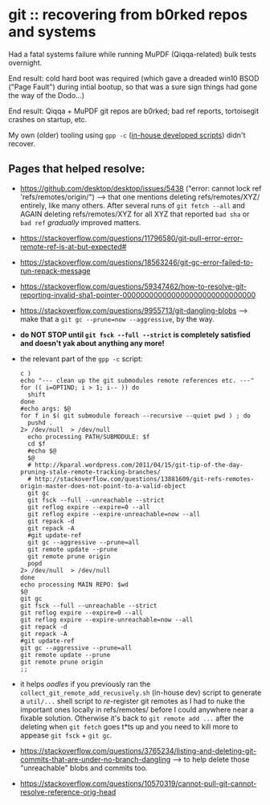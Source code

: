 # git :: recovering from b0rked repos and systems

Had a fatal systems failure while running MuPDF (Qiqqa-related) bulk tests overnight.

End result: cold hard boot was required (which gave a dreaded win10 BSOD ("Page Fault") during intial bootup, so that was a sure sign things had gone the way of the Dodo...)

End result: Qiqqa + MuPDF git repos are b0rked; bad ref reports, tortoisegit crashes on startup, etc.

My own (older) tooling using `gpp -c` ([in-house developed scripts](https://github.com/GerHobbelt/developer-utility-commands)) didn't recover.

## Pages that helped resolve:

- https://github.com/desktop/desktop/issues/5438 ("error: cannot lock ref 'refs/remotes/origin/") --> that one mentions deleting refs/remotes/XYZ/ entirely, like many others. After several runs of `git fetch --all` and AGAIN deleting refs/remotes/XYZ for all XYZ that reported `bad sha` or `bad ref` *gradually* improved matters.
- https://stackoverflow.com/questions/11796580/git-pull-error-error-remote-ref-is-at-but-expected#
- https://stackoverflow.com/questions/18563246/git-gc-error-failed-to-run-repack-message
- https://stackoverflow.com/questions/59347462/how-to-resolve-git-reporting-invalid-sha1-pointer-000000000000000000000000000000
- https://stackoverflow.com/questions/9955713/git-dangling-blobs --> make that a `git gc --prune=now --aggressive`, by the way.
- **do NOT STOP until `git fsck --full --strict` is completely satisfied and doesn't yak about anything any more!**
- the relevant part of the `gpp -c` script:

  ```
  c )
  echo "--- clean up the git submodules remote references etc. ---"
  for (( i=OPTIND; i > 1; i-- )) do
    shift
  done
  #echo args: $@
  for f in $( git submodule foreach --recursive --quiet pwd ) ; do
    pushd .                                                               2> /dev/null  > /dev/null
    echo processing PATH/SUBMODULE: $f
    cd $f
    #echo $@
    $@
    # http://kparal.wordpress.com/2011/04/15/git-tip-of-the-day-pruning-stale-remote-tracking-branches/
    # http://stackoverflow.com/questions/13881609/git-refs-remotes-origin-master-does-not-point-to-a-valid-object
    git gc
    git fsck --full --unreachable --strict
    git reflog expire --expire=0 --all
    git reflog expire --expire-unreachable=now --all
    git repack -d
    git repack -A
    #git update-ref
    git gc --aggressive --prune=all
    git remote update --prune
    git remote prune origin
    popd                                                                  2> /dev/null  > /dev/null
  done
  echo processing MAIN REPO: $wd
  $@
  git gc
  git fsck --full --unreachable --strict
  git reflog expire --expire=0 --all
  git reflog expire --expire-unreachable=now --all
  git repack -d
  git repack -A
  #git update-ref
  git gc --aggressive --prune=all
  git remote update --prune
  git remote prune origin
  ;;
  ```
- it helps *oodles* if you previously ran the `collect_git_remote_add_recusively.sh` (in-house dev) script to generate a `util/...` shell script to *re*-register git remotes as I had to nuke the important ones locally in refs/remotes/ before I could anywhere near a fixable solution. Otherwise it's back to `git remote add ...` after the deleting when `git fetch` goes t\*ts up and you need to kill more to appease `git fsck` + `git gc`.
- https://stackoverflow.com/questions/3765234/listing-and-deleting-git-commits-that-are-under-no-branch-dangling --> to help delete those "unreachable" blobs and commits too.
- https://stackoverflow.com/questions/10570319/cannot-pull-git-cannot-resolve-reference-orig-head
